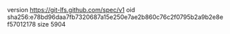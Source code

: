 version https://git-lfs.github.com/spec/v1
oid sha256:e78bd96daa7fb7320687a15e250e7ae2b860c76c2f0795b2a9b2e8ef57012178
size 5904
